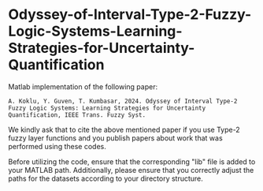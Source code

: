 # Odyssey-of-Interval-Type-2-Fuzzy-Logic-Systems-Learning-Strategies-for-Uncertainty-Quantification

Matlab implementation of the following paper:

```
A. Koklu, Y. Guven, T. Kumbasar, 2024. Odyssey of Interval Type-2 Fuzzy Logic Systems: Learning Strategies for Uncertainty Quantification, IEEE Trans. Fuzzy Syst.
```
We kindly ask that to cite the above mentioned paper if you use Type-2 fuzzy layer functions and you publish papers about work that was performed using these codes.

Before utilizing the code, ensure that the corresponding "lib" file is added to your MATLAB path. Additionally, please ensure that you correctly adjust the paths for the datasets according to your directory structure.
